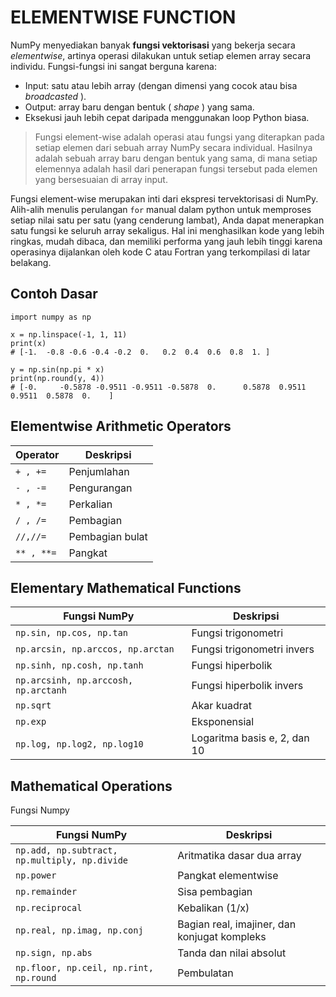 # **ELEMENTWISE FUNCTION**

NumPy menyediakan banyak **fungsi vektorisasi** yang bekerja secara *elementwise*, artinya operasi dilakukan untuk setiap elemen array secara individu. Fungsi-fungsi ini sangat berguna karena:

* Input: satu atau lebih array (dengan dimensi yang cocok atau bisa  *broadcasted* ).
* Output: array baru dengan bentuk ( *shape* ) yang sama.
* Eksekusi jauh lebih cepat daripada menggunakan loop Python biasa.

> Fungsi element-wise adalah operasi atau fungsi yang diterapkan pada setiap elemen dari sebuah array NumPy secara individual. Hasilnya adalah sebuah array baru dengan bentuk yang sama, di mana setiap elemennya adalah hasil dari penerapan fungsi tersebut pada elemen yang bersesuaian di array input.

Fungsi element-wise merupakan inti dari ekspresi tervektorisasi di NumPy. Alih-alih menulis perulangan `for` manual dalam python untuk memproses setiap nilai satu per satu (yang cenderung lambat), Anda dapat menerapkan satu fungsi ke seluruh array sekaligus. Hal ini menghasilkan kode yang lebih ringkas, mudah dibaca, dan memiliki performa yang jauh lebih tinggi karena operasinya dijalankan oleh kode C atau Fortran yang terkompilasi di latar belakang.

## Contoh Dasar

```
import numpy as np

x = np.linspace(-1, 1, 11)
print(x)
# [-1.  -0.8 -0.6 -0.4 -0.2  0.   0.2  0.4  0.6  0.8  1. ]

y = np.sin(np.pi * x)
print(np.round(y, 4))
# [-0.     -0.5878 -0.9511 -0.9511 -0.5878  0.      0.5878  0.9511  0.9511  0.5878  0.    ]

```

## Elementwise Arithmetic Operators

| Operator     | Deskripsi       |
| ------------ | --------------- |
| `+ , +=`   | Penjumlahan     |
| `- , -=`   | Pengurangan     |
| `* , *=`   | Perkalian       |
| `/ , /=`   | Pembagian       |
| `//,//=`   | Pembagian bulat |
| `** , **=` | Pangkat         |

## Elementary Mathematical Functions

| Fungsi NumPy                           | Deskripsi                    |
| -------------------------------------- | ---------------------------- |
| `np.sin, np.cos, np.tan`             | Fungsi trigonometri          |
| `np.arcsin, np.arccos, np.arctan`    | Fungsi trigonometri invers   |
| `np.sinh, np.cosh, np.tanh`          | Fungsi hiperbolik            |
| `np.arcsinh, np.arccosh, np.arctanh` | Fungsi hiperbolik invers     |
| `np.sqrt`                            | Akar kuadrat                 |
| `np.exp`                             | Eksponensial                 |
| `np.log, np.log2, np.log10`          | Logaritma basis e, 2, dan 10 |

## Mathematical Operations

Fungsi Numpy

| Fungsi NumPy                                    | Deskripsi                                    |
| ----------------------------------------------- | -------------------------------------------- |
| `np.add, np.subtract, np.multiply, np.divide` | Aritmatika dasar dua array                   |
| `np.power`                                    | Pangkat elementwise                          |
| `np.remainder`                                | Sisa pembagian                               |
| `np.reciprocal`                               | Kebalikan (1/x)                              |
| `np.real, np.imag, np.conj`                   | Bagian real, imajiner, dan konjugat kompleks |
| `np.sign, np.abs`                             | Tanda dan nilai absolut                      |
| `np.floor, np.ceil, np.rint, np.round`        | Pembulatan                                   |
